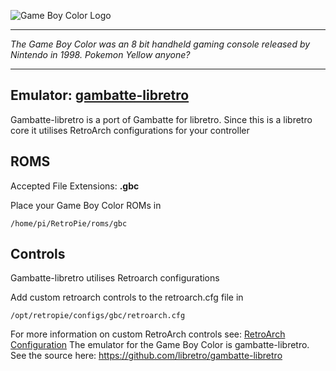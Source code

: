 ![Game Boy Color Logo](http://fc08.deviantart.net/fs70/i/2013/297/c/7/gameboy_color_logo_by_ringostarr39-d6qt2ly.png)
***
_The Game Boy Color was an 8 bit handheld gaming console released by Nintendo in 1998. Pokemon Yellow anyone?_

***

## Emulator: [gambatte-libretro](https://github.com/libretro/gambatte-libretro)

Gambatte-libretro is a port of Gambatte for libretro. Since this is a libretro core it utilises RetroArch configurations for your controller
## ROMS

Accepted File Extensions: **.gbc**

Place your Game Boy Color ROMs in
```
/home/pi/RetroPie/roms/gbc
```
## Controls

Gambatte-libretro utilises Retroarch configurations

Add custom retroarch controls to the retroarch.cfg file in
```shell
/opt/retropie/configs/gbc/retroarch.cfg
```
For more information on custom RetroArch controls see: [RetroArch Configuration](https://github.com/petrockblog/RetroPie-Setup/wiki/RetroArch-Configuration)
The emulator for the Game Boy Color is gambatte-libretro. See the source here: https://github.com/libretro/gambatte-libretro